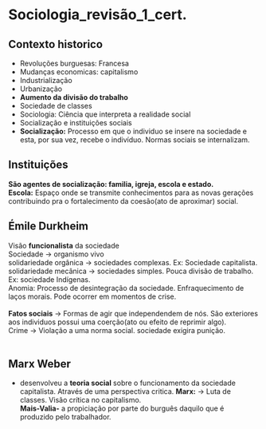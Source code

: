 # Sociologia_revisão_1_cert.
## Contexto historico
- Revoluções burguesas: Francesa
- Mudanças economicas: capitalismo
- Industrialização
- Urbanização
- **Aumento da divisão do trabalho**
- Sociedade de classes
- Sociologia: Ciência que interpreta a realidade social
- Socialização e instituições sociais
- **Socialização:** Processo em que o individuo se insere na sociedade e esta, por sua vez, recebe o indivíduo. Normas sociais se internalizam.
## Instituições
 **São agentes de socialização: familia, igreja, escola e estado.** <br>
**Escola:** Espaço onde se transmite conhecimentos para as novas gerações contribuindo pra o fortalecimento da coesão(ato de aproximar) social. <br>
## Émile Durkheim
Visão **funcionalista** da sociedade<br>
Sociedade -> organismo vivo<br>
solidariedade orgânica -> sociedades complexas. Ex: Sociedade capitalista.<br>
solidariedade mecânica -> sociedades simples. Pouca divisão de trabalho. Ex: sociedade Indígenas.<br>
Anomia: Processo de desintegração da sociedade. Enfraquecimento de laços morais. Pode ocorrer em momentos de crise.<br><br>
**Fatos sociais** -> Formas de agir que independendem de nós. São exteriores aos individuos possui uma coerção(ato ou efeito de reprimir algo).<br>
Crime -> Violação a uma norma social. sociedade exigira punição.<br><br>
## Marx Weber
- desenvolveu a **teoria social** sobre o funcionamento da sociedade capitalista. Através de uma perspectiva critica.
**Marx:** -> Luta de classes. Visão crítica no capitalismo.<br>
**Mais-Valia-** a propiciação por parte do burguês daquilo que é produzido pelo trabalhador.
